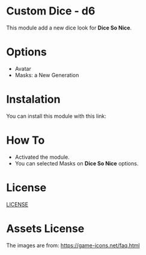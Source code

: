 # Custom Dice - d6
This module add a new dice look for **Dice So Nice**.

# Options
- Avatar
- Masks: a New Generation

# Instalation
You can install this module with this link: 

# How To
- Activated the module. 
- You can selected Masks on **Dice So Nice** options.

# License
[LICENSE](https://github.com/brunocalado/custom-dice-d6/blob/main/LICENSE)

# Assets License
The images are from: https://game-icons.net/faq.html

